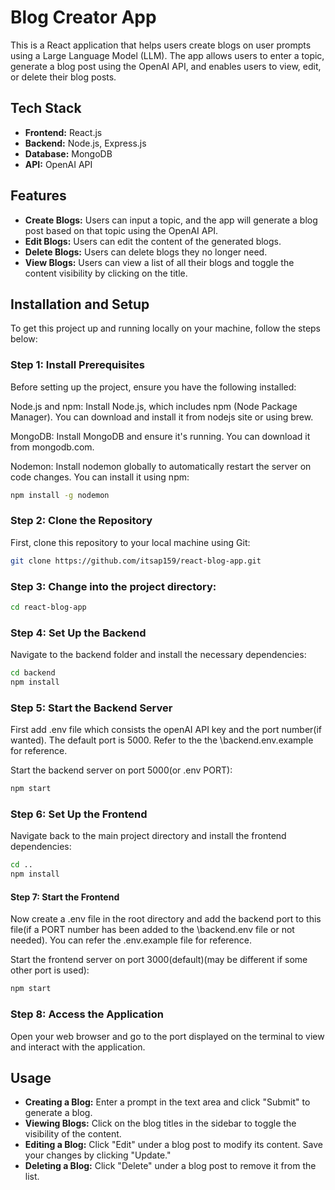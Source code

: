 # Blog Creator App

This is a React application that helps users create blogs on user prompts using a Large Language Model (LLM). The app allows users to enter a topic, generate a blog post using the OpenAI API, and enables users to view, edit, or delete their blog posts.

## Tech Stack

- **Frontend:** React.js
- **Backend:** Node.js, Express.js
- **Database:** MongoDB
- **API:** OpenAI API

## Features

- **Create Blogs:** Users can input a topic, and the app will generate a blog post based on that topic using the OpenAI API.
- **Edit Blogs:** Users can edit the content of the generated blogs.
- **Delete Blogs:** Users can delete blogs they no longer need.
- **View Blogs:** Users can view a list of all their blogs and toggle the content visibility by clicking on the title.

## Installation and Setup

To get this project up and running locally on your machine, follow the steps below:
### Step 1: Install Prerequisites
Before setting up the project, ensure you have the following installed:

Node.js and npm: Install Node.js, which includes npm (Node Package Manager). You can download and install it from nodejs site or using brew.

MongoDB: Install MongoDB and ensure it's running. You can download it from mongodb.com.

Nodemon: Install nodemon globally to automatically restart the server on code changes. You can install it using npm:

```bash
npm install -g nodemon
```
### Step 2: Clone the Repository

First, clone this repository to your local machine using Git:
```bash
git clone https://github.com/itsap159/react-blog-app.git
```

### Step 3: Change into the project directory:
```bash
cd react-blog-app
```

### Step 4: Set Up the Backend

Navigate to the backend folder and install the necessary dependencies:

```bash
cd backend
npm install
```

### Step 5: Start the Backend Server

First add .env file which consists the openAI API key and the port number(if wanted). The default port is 5000. Refer to the the \backend\.env.example for reference.

Start the backend server on port 5000(or .env PORT):

```bash
npm start
```

### Step 6: Set Up the Frontend
Navigate back to the main project directory and install the frontend dependencies:
```bash
cd ..
npm install
```

#### Step 7: Start the Frontend

Now create a .env file in the root directory and add the backend port to this file(if a PORT number has been added to the \backend\.env file or not needed). You can refer the .env.example file for reference.

Start the frontend server on port 3000(default)(may be different if some other port is used):

```bash
npm start
```

### Step 8: Access the Application

Open your web browser and go to the port displayed on the terminal to view and interact with the application.

## Usage

- **Creating a Blog:** Enter a prompt in the text area and click "Submit" to generate a blog.
- **Viewing Blogs:** Click on the blog titles in the sidebar to toggle the visibility of the content.
- **Editing a Blog:** Click "Edit" under a blog post to modify its content. Save your changes by clicking "Update."
- **Deleting a Blog:** Click "Delete" under a blog post to remove it from the list.
